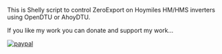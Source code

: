 This is Shelly script to control ZeroExport on Hoymiles HM/HMS inverters using OpenDTU or AhoyDTU.


If you like my work you can donate and support my work...

[![paypal](https://www.paypalobjects.com/en_US/i/btn/btn_donateCC_LG.gif)](https://www.paypal.com/donate/?hosted_button_id=MP6Y6ZVHZR4FN)